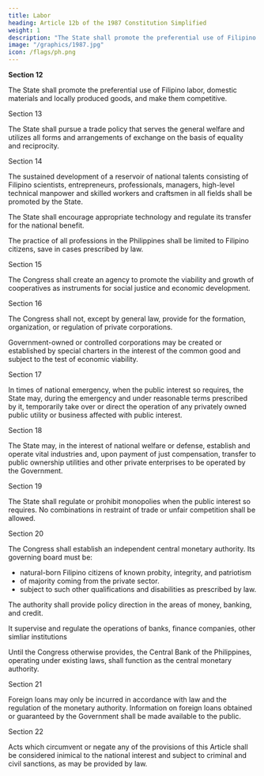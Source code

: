 ```yaml
---
title: Labor
heading: Article 12b of the 1987 Constitution Simplified
weight: 1
description: "The State shall promote the preferential use of Filipino labor, domestic materials and locally produced goods, and make them competitive."
image: "/graphics/1987.jpg"
icon: /flags/ph.png
---
```



**Section 12**

The State shall promote the preferential use of Filipino labor, domestic materials and locally produced goods, and make them competitive.

Section 13

The State shall pursue a trade policy that serves the general welfare and utilizes all forms and arrangements of exchange on the basis of equality and reciprocity.

Section 14

The sustained development of a reservoir of national talents consisting of Filipino scientists, entrepreneurs, professionals, managers, high-level technical manpower and skilled workers and craftsmen in all fields shall be promoted by the State. 

The State shall encourage appropriate technology and regulate its transfer for the national benefit.

The practice of all professions in the Philippines shall be limited to Filipino citizens, save in cases prescribed by law.


Section 15

The Congress shall create an agency to promote the viability and growth of cooperatives as instruments for social justice and economic development.

Section 16

The Congress shall not, except by general law, provide for the formation, organization, or regulation of private corporations. 

Government-owned or controlled corporations may be created or established by special charters in the interest of the common good and subject to the test of economic viability.


Section 17

In times of national emergency, when the public interest so requires, the State may, during the emergency and under reasonable terms prescribed by it, temporarily take over or direct the operation of any privately owned public utility or business affected with public interest.


Section 18

The State may, in the interest of national welfare or defense, establish and operate vital industries and, upon payment of just compensation, transfer to public ownership utilities and other private enterprises to be operated by the Government.


Section 19

The State shall regulate or prohibit monopolies when the public interest so requires. No combinations in restraint of trade or unfair competition shall be allowed.

Section 20

The Congress shall establish an independent central monetary authority. Its governing board must be:
- natural-born Filipino citizens of known probity, integrity, and patriotism
- of majority coming from the private sector. 
- subject to such other qualifications and disabilities as prescribed by law. 

The authority shall provide policy direction in the areas of money, banking, and credit. 

It supervise and regulate the operations of banks, finance companies, other simliar institutions

Until the Congress otherwise provides, the Central Bank of the Philippines, operating under existing laws, shall function as the central monetary authority.


Section 21

Foreign loans may only be incurred in accordance with law and the regulation of the monetary authority. Information on foreign loans obtained or guaranteed by the Government shall be made available to the public.


Section 22

Acts which circumvent or negate any of the provisions of this Article shall be considered inimical to the national interest and subject to criminal and civil sanctions, as may be provided by law.
